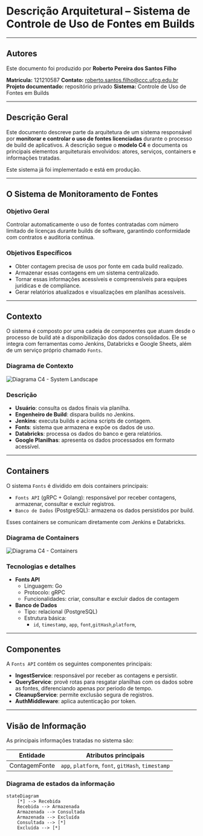 # Descrição Arquitetural – Sistema de Controle de Uso de Fontes em Builds

---

## Autores

Este documento foi produzido por **Roberto Pereira dos Santos Filho**

**Matrícula:** 121210587
**Contato:** roberto.santos.filho@ccc.ufcg.edu.br
**Projeto documentado:** repositório privado 
**Sistema:** Controle de Uso de Fontes em Builds

---

## Descrição Geral

Este documento descreve parte da arquitetura de um sistema responsável por **monitorar e controlar o uso de fontes licenciadas** durante o processo de build de aplicativos. A descrição segue o **modelo C4** e documenta os principais elementos arquiteturais envolvidos: atores, serviços, containers e informações tratadas.

Este sistema já foi implementado e está em produção.

---

## O Sistema de Monitoramento de Fontes

### Objetivo Geral

Controlar automaticamente o uso de fontes contratadas com número limitado de licenças durante builds de software, garantindo conformidade com contratos e auditoria contínua.

### Objetivos Específicos

- Obter contagem precisa de usos por fonte em cada build realizado.
- Armazenar essas contagens em um sistema centralizado.
- Tornar essas informações acessíveis e compreensíveis para equipes jurídicas e de compliance.
- Gerar relatórios atualizados e visualizações em planilhas acessíveis.

---

## Contexto

O sistema é composto por uma cadeia de componentes que atuam desde o processo de build até a disponibilização dos dados consolidados. Ele se integra com ferramentas como Jenkins, Databricks e Google Sheets, além de um serviço próprio chamado `Fonts`.

### Diagrama de Contexto

![Diagrama C4 - System Landscape](bPJFRjD04CRl-nH3n26LAd7f4Qf24WfL1L4Zu5XDx8apodhMtPsDIjy6SU09U8AyM7UTVuRIfbpisP7t-tc-R-speEWrrjO4KWZKe4Tr7iG96MMr19FlGQc6IvGo5DYGCPPc2kh0SpLNADbJeUp4c1SiXOqbmUl1oQl1oUdVZUk14wLRFJLcJ3uuwNy9SVN3ipk6thRi7SFBaaBXt_HogL.png)

### Descrição

- **Usuário**: consulta os dados finais via planilha.
- **Engenheiro de Build**: dispara builds no Jenkins.
- **Jenkins**: executa builds e aciona scripts de contagem.
- **Fonts**: sistema que armazena e expõe os dados de uso.
- **Databricks**: processa os dados do banco e gera relatórios.
- **Google Planilhas**: apresenta os dados processados em formato acessível.

---

## Containers

O sistema `Fonts` é dividido em dois containers principais:

- `Fonts API` (gRPC + Golang): responsável por receber contagens, armazenar, consultar e excluir registros.
- `Banco de Dados` (PostgreSQL): armazena os dados persistidos por build.

Esses containers se comunicam diretamente com Jenkins e Databricks.

### Diagrama de Containers

![Diagrama C4 - Containers](XPJ1RXCn48RlVefXnI4H0Iuzagfj4WgeWf0SE4QJzNHZnMklx76LWdWQ3Zm1Jv0NmtOsP4aQkEpEUCV__Fx6sYlFw3ZKMdXYyDIWGxOEZ3KaMB4cU6iDUtW9e_X6PSXv8JJTCx05fweLWrIEIbRM2F5CcL87IV1cTF5wT75vlB18AhJXfpza-KiXve-UgUvz8BDMnW-WQADY0Cyb-T8DYx.png)

### Tecnologias e detalhes

- **Fonts API**
  - Linguagem: Go
  - Protocolo: gRPC
  - Funcionalidades: criar, consultar e excluir dados de contagem
- **Banco de Dados**
  - Tipo: relacional (PostgreSQL)
  - Estrutura básica:
    - `id`, `timestamp`, `app`, `font`,`gitHash`,`platform`,

---

## Componentes

A `Fonts API` contém os seguintes componentes principais:

- **IngestService**: responsável por receber as contagens e persistir.
- **QueryService**: provê rotas para resgatar planilhas com os dados sobre as fontes, diferenciando apenas por periodo de tempo.
- **CleanupService**: permite exclusão segura de registros.
- **AuthMiddleware**: aplica autenticação por token.

---

## Visão de Informação

As principais informações tratadas no sistema são:

| Entidade      | Atributos principais                                  |
|---------------|--------------------------------------------------------|
| ContagemFonte | `app`, `platform`, `font`, `gitHash`, `timestamp`   |

### Diagrama de estados da informação

```mermaid
stateDiagram
    [*] --> Recebida
    Recebida --> Armazenada
    Armazenada --> Consultada
    Armazenada --> Excluída
    Consultada --> [*]
    Excluída --> [*]
